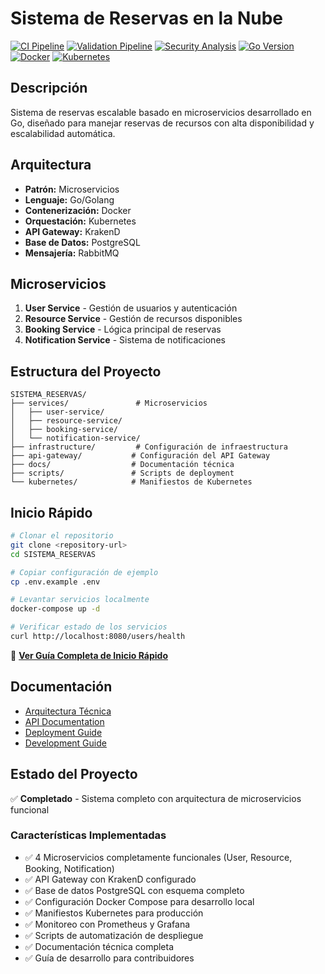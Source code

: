 # Sistema de Reservas en la Nube

<!-- Badges de Estado del Proyecto -->
[![CI Pipeline](https://github.com/enrianc/sistema_reservas/actions/workflows/ci.yml/badge.svg)](https://github.com/enrianc/sistema_reservas/actions/workflows/ci.yml)
[![Validation Pipeline](https://github.com/enrianc/sistema_reservas/actions/workflows/validate.yml/badge.svg)](https://github.com/enrianc/sistema_reservas/actions/workflows/validate.yml)
[![Security Analysis](https://github.com/enrianc/sistema_reservas/actions/workflows/security.yml/badge.svg)](https://github.com/enrianc/sistema_reservas/actions/workflows/security.yml)
[![Go Version](https://img.shields.io/badge/Go-1.21+-00ADD8?style=flat&logo=go)](https://golang.org)
[![Docker](https://img.shields.io/badge/Docker-Ready-2496ED?style=flat&logo=docker)](https://www.docker.com)
[![Kubernetes](https://img.shields.io/badge/Kubernetes-Ready-326CE5?style=flat&logo=kubernetes)](https://kubernetes.io)

## Descripción

Sistema de reservas escalable basado en microservicios desarrollado en Go, diseñado para manejar reservas de recursos con alta disponibilidad y escalabilidad automática.

## Arquitectura

- **Patrón:** Microservicios
- **Lenguaje:** Go/Golang
- **Contenerización:** Docker
- **Orquestación:** Kubernetes
- **API Gateway:** KrakenD
- **Base de Datos:** PostgreSQL
- **Mensajería:** RabbitMQ

## Microservicios

1. **User Service** - Gestión de usuarios y autenticación
2. **Resource Service** - Gestión de recursos disponibles
3. **Booking Service** - Lógica principal de reservas
4. **Notification Service** - Sistema de notificaciones

## Estructura del Proyecto

```Directory
SISTEMA_RESERVAS/
├── services/               # Microservicios
│   ├── user-service/
│   ├── resource-service/
│   ├── booking-service/
│   └── notification-service/
├── infrastructure/         # Configuración de infraestructura
├── api-gateway/           # Configuración del API Gateway
├── docs/                  # Documentación técnica
├── scripts/               # Scripts de deployment
└── kubernetes/            # Manifiestos de Kubernetes
```

## Inicio Rápido

```bash
# Clonar el repositorio
git clone <repository-url>
cd SISTEMA_RESERVAS

# Copiar configuración de ejemplo
cp .env.example .env

# Levantar servicios localmente
docker-compose up -d

# Verificar estado de los servicios
curl http://localhost:8080/users/health
```

📖 **[Ver Guía Completa de Inicio Rápido](QUICKSTART.md)**

## Documentación

- [Arquitectura Técnica](docs/ARCHITECTURE.md)
- [API Documentation](docs/API.md)
- [Deployment Guide](docs/DEPLOYMENT.md)
- [Development Guide](docs/DEVELOPMENT.md)

## Estado del Proyecto

✅ **Completado** - Sistema completo con arquitectura de microservicios funcional

### Características Implementadas

- ✅ 4 Microservicios completamente funcionales (User, Resource, Booking, Notification)
- ✅ API Gateway con KrakenD configurado
- ✅ Base de datos PostgreSQL con esquema completo
- ✅ Configuración Docker Compose para desarrollo local
- ✅ Manifiestos Kubernetes para producción
- ✅ Monitoreo con Prometheus y Grafana
- ✅ Scripts de automatización de despliegue
- ✅ Documentación técnica completa
- ✅ Guía de desarrollo para contribuidores
